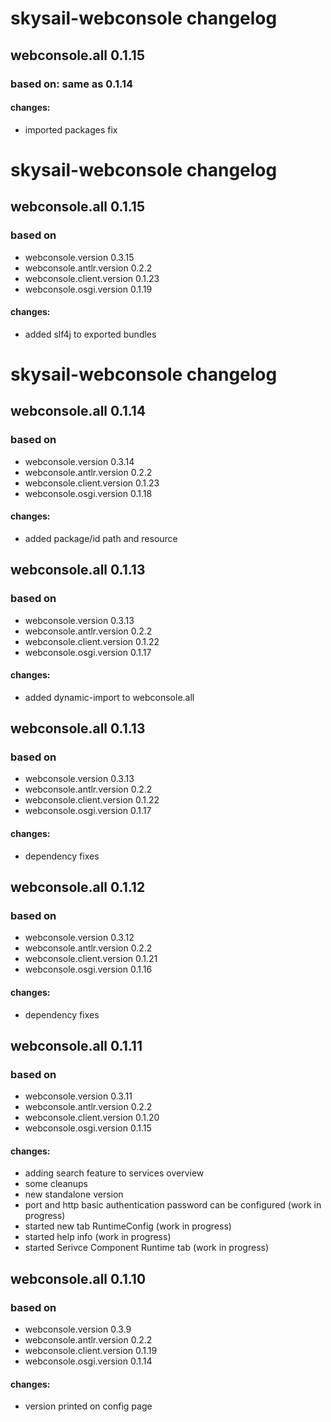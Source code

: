 # skysail-webconsole changelog

## webconsole.all 0.1.15

### based on: same as 0.1.14

#### changes:

 * imported packages fix

# skysail-webconsole changelog

## webconsole.all 0.1.15

### based on 

  * webconsole.version           0.3.15
  * webconsole.antlr.version     0.2.2
  * webconsole.client.version    0.1.23
  * webconsole.osgi.version      0.1.19

#### changes:

 * added slf4j to exported bundles

# skysail-webconsole changelog

## webconsole.all 0.1.14

### based on 

  * webconsole.version           0.3.14
  * webconsole.antlr.version     0.2.2
  * webconsole.client.version    0.1.23
  * webconsole.osgi.version      0.1.18

#### changes:

 * added package/id path and resource

## webconsole.all 0.1.13

### based on 

  * webconsole.version           0.3.13
  * webconsole.antlr.version     0.2.2
  * webconsole.client.version    0.1.22
  * webconsole.osgi.version      0.1.17

#### changes:

 * added dynamic-import to webconsole.all

## webconsole.all 0.1.13

### based on 

  * webconsole.version           0.3.13
  * webconsole.antlr.version     0.2.2
  * webconsole.client.version    0.1.22
  * webconsole.osgi.version      0.1.17

#### changes:

 * dependency fixes

## webconsole.all 0.1.12

### based on 

  * webconsole.version           0.3.12
  * webconsole.antlr.version     0.2.2
  * webconsole.client.version    0.1.21
  * webconsole.osgi.version      0.1.16

#### changes:

 * dependency fixes

## webconsole.all 0.1.11

### based on 

  * webconsole.version           0.3.11
  * webconsole.antlr.version     0.2.2
  * webconsole.client.version    0.1.20
  * webconsole.osgi.version      0.1.15

#### changes:

 * adding search feature to services overview
 * some cleanups
 * new standalone version
 * port and http basic authentication password can be configured (work in progress)
 * started new tab RuntimeConfig (work in progress)
 * started help info (work in progress)
 * started Serivce Component Runtime tab (work in progress)

## webconsole.all 0.1.10

### based on 

  * webconsole.version           0.3.9
  * webconsole.antlr.version     0.2.2
  * webconsole.client.version    0.1.19
  * webconsole.osgi.version      0.1.14

#### changes:

 * version printed on config page

